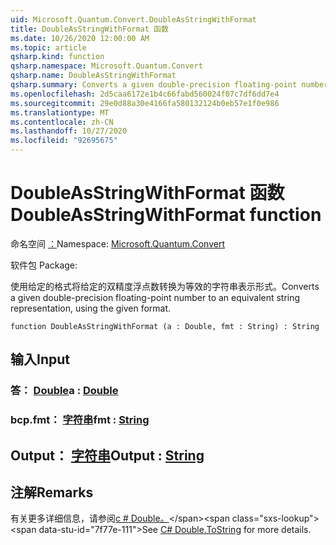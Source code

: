 ```yaml
---
uid: Microsoft.Quantum.Convert.DoubleAsStringWithFormat
title: DoubleAsStringWithFormat 函数
ms.date: 10/26/2020 12:00:00 AM
ms.topic: article
qsharp.kind: function
qsharp.namespace: Microsoft.Quantum.Convert
qsharp.name: DoubleAsStringWithFormat
qsharp.summary: Converts a given double-precision floating-point number to an equivalent string representation, using the given format.
ms.openlocfilehash: 2d5caa6172e1b4c66fabd560024f07c7df6dd7e4
ms.sourcegitcommit: 29e0d88a30e4166fa580132124b0eb57e1f0e986
ms.translationtype: MT
ms.contentlocale: zh-CN
ms.lasthandoff: 10/27/2020
ms.locfileid: "92695675"
---
```

# <a name="doubleasstringwithformat-function"></a><span data-ttu-id="7f77e-102">DoubleAsStringWithFormat 函数</span><span class="sxs-lookup"><span data-stu-id="7f77e-102">DoubleAsStringWithFormat function</span></span>

<span data-ttu-id="7f77e-103">命名空间 [：](xref:Microsoft.Quantum.Convert)</span><span class="sxs-lookup"><span data-stu-id="7f77e-103">Namespace: [Microsoft.Quantum.Convert](xref:Microsoft.Quantum.Convert)</span></span>

<span data-ttu-id="7f77e-104">软件包 [](https://nuget.org/packages/)</span><span class="sxs-lookup"><span data-stu-id="7f77e-104">Package: [](https://nuget.org/packages/)</span></span>


<span data-ttu-id="7f77e-105">使用给定的格式将给定的双精度浮点数转换为等效的字符串表示形式。</span><span class="sxs-lookup"><span data-stu-id="7f77e-105">Converts a given double-precision floating-point number to an equivalent string representation, using the given format.</span></span>

```qsharp
function DoubleAsStringWithFormat (a : Double, fmt : String) : String
```


## <a name="input"></a><span data-ttu-id="7f77e-106">输入</span><span class="sxs-lookup"><span data-stu-id="7f77e-106">Input</span></span>

### <a name="a--double"></a><span data-ttu-id="7f77e-107">答： [Double](xref:microsoft.quantum.lang-ref.double)</span><span class="sxs-lookup"><span data-stu-id="7f77e-107">a : [Double](xref:microsoft.quantum.lang-ref.double)</span></span>




### <a name="fmt--string"></a><span data-ttu-id="7f77e-108">bcp.fmt： [字符串](xref:microsoft.quantum.lang-ref.string)</span><span class="sxs-lookup"><span data-stu-id="7f77e-108">fmt : [String](xref:microsoft.quantum.lang-ref.string)</span></span>





## <a name="output--string"></a><span data-ttu-id="7f77e-109">Output： [字符串](xref:microsoft.quantum.lang-ref.string)</span><span class="sxs-lookup"><span data-stu-id="7f77e-109">Output : [String](xref:microsoft.quantum.lang-ref.string)</span></span>



## <a name="remarks"></a><span data-ttu-id="7f77e-110">注解</span><span class="sxs-lookup"><span data-stu-id="7f77e-110">Remarks</span></span>

<span data-ttu-id="7f77e-111">有关更多详细信息，请参阅[c # Double。](https://docs.microsoft.com/dotnet/api/system.double.tostring?view=netframework-4.7.1#System_Double_ToString_System_String_)</span><span class="sxs-lookup"><span data-stu-id="7f77e-111">See [C# Double.ToString](https://docs.microsoft.com/dotnet/api/system.double.tostring?view=netframework-4.7.1#System_Double_ToString_System_String_) for more details.</span></span>